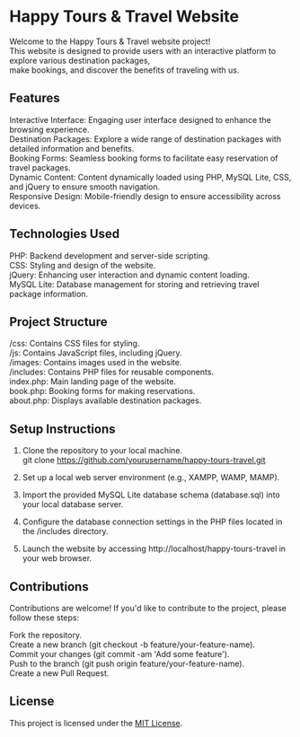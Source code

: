 # Happy Tours & Travel Website  

Welcome to the Happy Tours & Travel website project!  
This website is designed to provide users with an interactive platform to explore various destination packages,  
make bookings, and discover the benefits of traveling with us.  

## Features

Interactive Interface: Engaging user interface designed to enhance the browsing experience.  
Destination Packages: Explore a wide range of destination packages with detailed information and benefits.  
Booking Forms: Seamless booking forms to facilitate easy reservation of travel packages.  
Dynamic Content: Content dynamically loaded using PHP, MySQL Lite, CSS, and jQuery to ensure smooth navigation.  
Responsive Design: Mobile-friendly design to ensure accessibility across devices.  

## Technologies Used

PHP: Backend development and server-side scripting.  
CSS: Styling and design of the website.  
jQuery: Enhancing user interaction and dynamic content loading.  
MySQL Lite: Database management for storing and retrieving travel package information.  

## Project Structure

/css: Contains CSS files for styling.  
/js: Contains JavaScript files, including jQuery.  
/images: Contains images used in the website.  
/includes: Contains PHP files for reusable components.  
index.php: Main landing page of the website.  
book.php: Booking forms for making reservations.  
about.php: Displays available destination packages.  

## Setup Instructions

1. Clone the repository to your local machine.   
git clone https://github.com/yourusername/happy-tours-travel.git

2. Set up a local web server environment (e.g., XAMPP, WAMP, MAMP).  
3. Import the provided MySQL Lite database schema (database.sql) into your local database server.  
4. Configure the database connection settings in the PHP files located in the /includes directory.  
5. Launch the website by accessing http://localhost/happy-tours-travel in your web browser.   

## Contributions

Contributions are welcome! If you'd like to contribute to the project, please follow these steps:

Fork the repository.  
Create a new branch (git checkout -b feature/your-feature-name).  
Commit your changes (git commit -am 'Add some feature').  
Push to the branch (git push origin feature/your-feature-name).  
Create a new Pull Request.  

## License

This project is licensed under the [MIT License](LICENSE).

